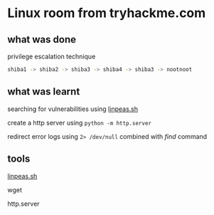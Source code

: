 # Linux room from tryhackme.com

## what was done
privilege escalation technique

```sh
shiba1 -> shiba2 -> shiba3 -> shiba4 -> shiba3 -> nootnoot
```

## what was learnt

searching for vulnerabilities using [linpeas.sh][linpeas]

create a http server using ```python -m http.server```

redirect error logs using ```2> /dev/null``` combined with *find* command

## tools 
[linpeas.sh][linpeas]

wget

http.server

[linpeas]: https://github.com/carlospolop/privilege-escalation-awesome-scripts-suite/tree/master/linPEAS

